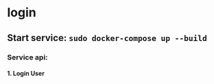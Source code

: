 # login
## Start service: ```sudo docker-compose up --build```

### Service api: 
#### 1. Login User